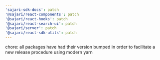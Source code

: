 ```yaml
---
'sajari-sdk-docs': patch
'@sajari/react-components': patch
'@sajari/react-hooks': patch
'@sajari/react-search-ui': patch
'@sajari/server': patch
'@sajari/react-sdk-utils': patch
---
```


chore: all packages have had their version bumped in order to facilitate a new release procedure using modern yarn
